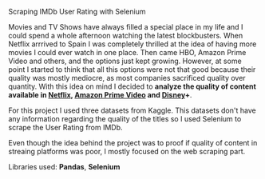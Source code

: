 Scraping IMDb User Rating with Selenium

Movies and TV Shows have always filled a special place in my life and I could spend a whole afternoon watching the latest blockbusters. When Netflix arrrived to Spain I was completely thrilled at the idea of having more movies I could ever watch in one place. Then came HBO, Amazon Prime Video and others, and the options just kept growing. However, at some point I started to think that all this options were not that good because their quality was mostly mediocre, as most companies sacrificed quality over quantity. With this idea on mind I decided to **analyze the quality of content available in [Netflix]([url](https://www.kaggle.com/datasets/shivamb/netflix-shows)), [Amazon Prime Video]([url](https://www.kaggle.com/datasets/shivamb/amazon-prime-movies-and-tv-shows)) and [Disney]([url](https://www.kaggle.com/datasets/shivamb/disney-movies-and-tv-shows))+**.

For this project I used three datasets from Kaggle. This datasets don't have any information regarding the quality of the titles so I used Selenium to scrape the User Rating from IMDb. 

Even though the idea behind the project was to proof if quality of content in streaing platforms was poor, I mostly focused on the web scraping part. 

Libraries used: **Pandas**, **Selenium**
